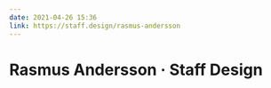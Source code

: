 ```yaml
---
date: 2021-04-26 15:36
link: https://staff.design/rasmus-andersson
---
```


# Rasmus Andersson · Staff Design 